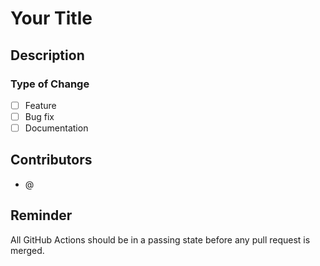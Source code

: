 <!-- TODO: Replace the title below -->
# Your Title

## Description

<!-- TODO: Write a description of the proposed changes -->

### Type of Change

<!-- TODO: Fill in the brackets with an `x` next to all types that apply to the proposed changes -->
- [ ] Feature
- [ ] Bug fix
- [ ] Documentation

## Contributors

<!-- TODO: Add your GitHub username below and the GitHub usernames of all other contributors to the proposed changes -->
- @

## Reminder

All GitHub Actions should be in a passing state before any pull request is merged.